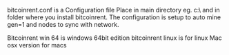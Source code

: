 bitcoinrent.conf is a Configuration file Place in main directory eg. c:\ and in folder where you install bitcoinrent. The configuration is setup to auto mine gen=1 and nodes to sync with network.

Bitcoinrent win 64 is windows 64bit edition
bitcoinrent linux is for linux
Mac osx version for macs
